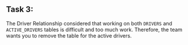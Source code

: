 ## Task 3:

The Driver Relationship considered that working on both `DRIVERS` and `ACTIVE_DRIVERS` tables is difficult and too much work. Therefore, the team wants you to remove the table for the active drivers.
